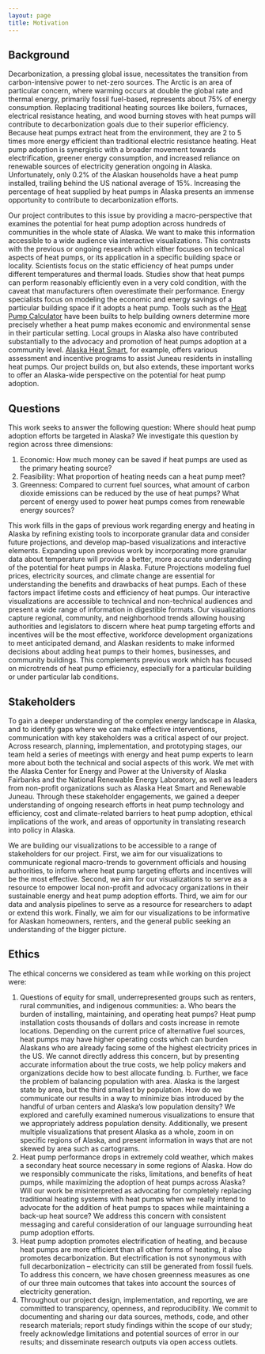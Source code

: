 ```yaml
---
layout: page
title: Motivation
---
```


## Background
Decarbonization, a pressing global issue, necessitates the transition from carbon-intensive power to net-zero sources. The Arctic is an area of particular concern, where warming occurs at double the global rate and thermal energy, primarily fossil fuel-based, represents about 75% of energy consumption. Replacing traditional heating sources like boilers, furnaces, electrical resistance heating, and wood burning stoves with heat pumps will contribute to decarbonization goals due to their superior efficiency. Because heat pumps extract heat from the environment, they are 2 to 5 times more energy efficient than traditional electric resistance heating. Heat pump adoption is synergistic with a broader movement towards electrification, greener energy consumption, and increased reliance on renewable sources of electricity generation ongoing in Alaska. Unfortunately, only 0.2% of the Alaskan households have a heat pump installed, trailing behind the US national average of 15%. Increasing the percentage of heat supplied by heat pumps in Alaska presents an immense opportunity to contribute to decarbonization efforts.

Our project contributes to this issue by providing a macro-perspective that examines the potential for heat pump adoption across hundreds of communities in the whole state of Alaska. We want to make this information accessible to a wide audience via interactive visualizations. This contrasts with the previous or ongoing research which either focuses on technical aspects of heat pumps, or its application in a specific building space or locality. Scientists focus on the static efficiency of heat pumps under different temperatures and thermal loads. Studies show that heat pumps can perform reasonably efficiently even in a very cold condition, with the caveat that manufacturers often overestimate their performance. Energy specialists focus on modeling the economic and energy savings of a particular building space if it adopts a heat pump. Tools such as the [Heat Pump Calculator](https://heatpump.cf/) have been builts to help building owners determine more precisely whether a heat pump makes economic and environmental sense in their particular setting. Local groups in Alaska also have contributed substantially to the advocacy and promotion of heat pumps adoption at a community level. [Alaska Heat Smart](https://akheatsmart.org/), for example, offers various assessment and incentive programs to assist Juneau residents in installing heat pumps. Our project builds on, but also extends, these important works to offer an Alaska-wide perspective on the potential for heat pump adoption. 

## Questions
This work seeks to answer the following question: Where should heat pump adoption efforts be targeted in Alaska? We investigate this question by region across three dimensions:
1. Economic: How much money can be saved if heat pumps are used as the primary heating source?
2. Feasibility: What proportion of heating needs can a heat pump meet?
3. Greenness: Compared to current fuel sources, what amount of carbon dioxide emissions can be reduced by the use of heat pumps? What percent of energy used to power heat pumps comes from renewable energy sources?

This work fills in the gaps of previous work regarding energy and heating in Alaska by refining existing tools to incorporate granular data and consider future projections, and develop map-based visualizations and interactive elements. Expanding upon previous work by incorporating more granular data about temperature will provide a better, more accurate understanding of the potential for heat pumps in Alaska. Future Projections modeling fuel prices, electricity sources, and climate change are essential for understanding the benefits and drawbacks of heat pumps. Each of these factors impact lifetime costs and efficiency of heat pumps. Our interactive visualizations are accessible to technical and non-technical audiences and present a wide range of information in digestible formats. Our visualizations capture regional, community, and neighborhood trends allowing housing authorities and legislators to discern where heat pump targeting efforts and incentives will be the most effective, workforce development organizations to meet anticipated demand, and Alaskan residents to make informed decisions about adding heat pumps to their homes, businesses, and community buildings. This complements previous work which has focused on microtrends of heat pump efficiency, especially for a particular building or under particular lab conditions. 

## Stakeholders
To gain a deeper understanding of the complex energy landscape in Alaska, and to identify gaps where we can make effective interventions, communication with key stakeholders was a critical aspect of our project. Across research, planning, implementation, and prototyping stages, our team held a series of meetings with energy and heat pump experts to learn more about both the technical and social aspects of this work. We met with the Alaska Center for Energy and Power at the University of Alaska Fairbanks and the National Renewable Energy Laboratory, as well as leaders from non-profit organizations such as Alaska Heat Smart and Renewable Juneau. Through these stakeholder engagements, we gained a deeper understanding of ongoing research efforts in heat pump technology and efficiency,  cost and climate-related barriers to heat pump adoption, ethical implications of the work, and areas of opportunity in translating research into policy in Alaska.  

We are building our visualizations to be accessible to a range of stakeholders for our project. First, we aim for our visualizations to communicate regional macro-trends to government officials and housing authorities, to inform where heat pump targeting efforts and incentives will be the most effective. Second, we aim for our visualizations to serve as a resource to empower local non-profit and advocacy organizations in their sustainable energy and heat pump adoption efforts. Third, we aim for our data and analysis pipelines to serve as a resource for researchers to adapt or extend this work. Finally, we aim for our visualizations to be informative for Alaskan homeowners, renters, and the general public seeking an understanding of the bigger picture.

## Ethics
The ethical concerns we considered as team while working on this project were: 
1. Questions of equity for small, underrepresented groups such as renters, rural communities, and indigenous communities: 
a. Who bears the burden of installing, maintaining, and operating heat pumps? Heat pump installation costs thousands of dollars and costs increase in remote locations. Depending on the current price of alternative fuel sources, heat pumps may have higher operating costs which can burden Alaskans who are already facing some of the highest electricity prices in the US. We cannot directly address this concern, but by presenting accurate information about the true costs, we help policy makers and organizations decide how to best allocate funding.
b. Further, we face the problem of balancing population with area. Alaska is the largest state by area, but the third smallest by population. How do we communicate our results in a way to minimize bias introduced by the handful of urban centers and Alaska’s low population density? We explored and carefully examined numerous visualizations to ensure that we appropriately address population density. Additionally, we present multiple visualizations that present Alaska as a whole, zoom in on specific regions of Alaska, and present information in ways that are not skewed by area such as cartograms.
2. Heat pump performance drops in extremely cold weather, which makes a secondary heat source necessary in some regions of Alaska. How do we responsibly communicate the risks, limitations, and benefits of heat pumps, while maximizing the adoption of heat pumps across Alaska? Will our work be misinterpreted as advocating for completely replacing traditional heating systems with heat pumps when we really intend to advocate for the addition of heat pumps to spaces while maintaining a back-up heat source? We address this concern with consistent messaging and careful consideration of our language surrounding heat pump adoption efforts.
3. Heat pump adoption promotes electrification of heating, and because heat pumps are more efficient than all other forms of heating, it also promotes decarbonization. But electrification is not synonymous with full decarbonization – electricity can still be generated from fossil fuels. To address this concern, we have chosen greenness measures as one of our three main outcomes that takes into account the sources of electricity generation.
4. Throughout our project design, implementation, and reporting, we are committed to transparency, openness, and reproducibility. We commit to documenting and sharing our data sources, methods, code, and other research materials;  report study findings within the scope of our study; freely acknowledge limitations and potential sources of error in our results; and disseminate research outputs via open access outlets.
